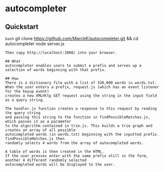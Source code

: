 # autocompleter

## Quickstart
```bash```
git clone https://github.com/MarckK/autocompleter.git && cd autocompleter
node server.js
```
Then copy http://localhost:3000/ into your browser.

## What
autocompleter enables users to submit a prefix and serves up a selection of words beginning with that prefix.

## How
There is a dictionary file with a list of 330,000 words in words.txt.
When the user enters a prefix, request.js (which has an event listener for the keyup event)
creates a new XMLHttp GET request using the string in the input field as a query string.

The handler.js function creates a response to this request by reading the query string
and passing this string to the function in findPossibleMatches.js, which passes it as a parameter
to the algorithm contained in trie.js. This builds a trie graph and creates an array of all possible
autocompleted words (in words.txt) beginning with the inputted prefix.  findPossibleMatches.js then
randomly selects 4 words from the array of autocompleted words.  

A table of words is then created in the HTML.
If the user presses enter with the same prefix still in the form, another 4 different randomly selected
autocompleted words will be displayed to the user.
